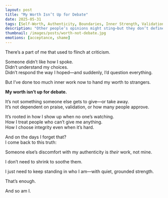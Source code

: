 ```yaml
---
layout: post
title: "My Worth Isn’t Up for Debate"
date: 2025-05-31
tags: [Self-Worth, Authenticity, Boundaries, Inner Strength, Validation]
description: "Other people’s opinions might sting—but they don’t define me."
thumbnail: /images/posts/worth-not-debate.jpg
emotions: [acceptance, shame]
---
```


There’s a part of me that used to flinch at criticism.

Someone didn’t like how I spoke.  
Didn’t understand my choices.  
Didn’t respond the way I hoped—and suddenly, I’d question everything.

But I’ve done too much inner work now to hand my worth to strangers.

**My worth isn’t up for debate.**

It’s not something someone else gets to give—or take away.  
It’s not dependent on praise, validation, or how many people approve.

It’s rooted in how I show up when no one’s watching.  
How I treat people who can’t give me anything.  
How I choose integrity even when it’s hard.

And on the days I forget that?  
I come back to this truth:

Someone else’s discomfort with my authenticity is *their* work, not mine.

I don’t need to shrink to soothe them.

I just need to keep standing in who I am—with quiet, grounded strength.

That’s enough.

And so am I.
